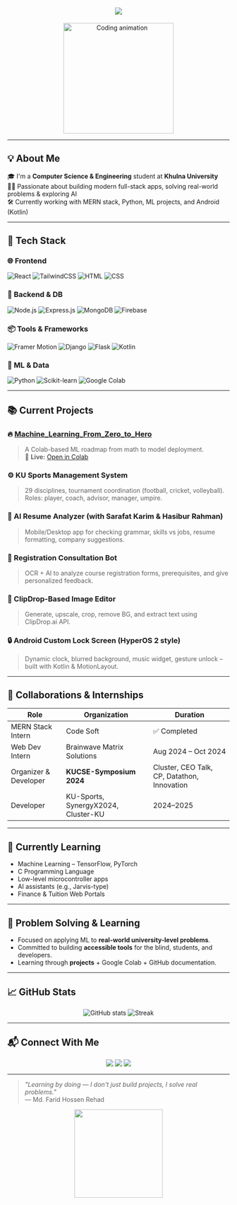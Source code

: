 
<h1 align="center">
  <img src="https://readme-typing-svg.herokuapp.com/?lines=Hi+👋,+I+am+Md.+Farid+Hossen+Rehad!;MERN+Stack+Developer;ML+Enthusiast+&+Problem+Solver;&center=true&width=1000&height=80&font=Fira+Code&size=28&pause=1000">
</h1>

<p align="center">
  <img src="https://media.giphy.com/media/qgQUggAC3Pfv687qPC/giphy.gif" width="250" alt="Coding animation" />
</p>

---

## 💡 About Me

🎓 I'm a **Computer Science & Engineering** student at **Khulna University**  
👨‍💻 Passionate about building modern full-stack apps, solving real-world problems & exploring AI  
🛠️ Currently working with MERN stack, Python, ML projects, and Android (Kotlin)

---

## 🚀 Tech Stack

### 🌐 Frontend
![React](https://img.shields.io/badge/-React-61DAFB?style=flat&logo=react&logoColor=black)
![TailwindCSS](https://img.shields.io/badge/-TailwindCSS-06B6D4?style=flat&logo=tailwind-css&logoColor=white)
![HTML](https://img.shields.io/badge/-HTML5-E34F26?style=flat&logo=html5&logoColor=white)
![CSS](https://img.shields.io/badge/-CSS3-1572B6?style=flat&logo=css3)

### 🔧 Backend & DB
![Node.js](https://img.shields.io/badge/-Node.js-339933?style=flat&logo=node.js&logoColor=white)
![Express.js](https://img.shields.io/badge/-Express.js-000000?style=flat&logo=express)
![MongoDB](https://img.shields.io/badge/-MongoDB-47A248?style=flat&logo=mongodb&logoColor=white)
![Firebase](https://img.shields.io/badge/-Firebase-FFCA28?style=flat&logo=firebase)

### 📦 Tools & Frameworks
![Framer Motion](https://img.shields.io/badge/-Framer%20Motion-black?style=flat&logo=framer)
![Django](https://img.shields.io/badge/-Django-092E20?style=flat&logo=django)
![Flask](https://img.shields.io/badge/-Flask-000000?style=flat&logo=flask)
![Kotlin](https://img.shields.io/badge/-Kotlin-0095D5?style=flat&logo=kotlin)

### 🧠 ML & Data
![Python](https://img.shields.io/badge/-Python-3776AB?style=flat&logo=python)
![Scikit-learn](https://img.shields.io/badge/-Scikit--learn-F7931E?style=flat&logo=scikit-learn)
![Google Colab](https://img.shields.io/badge/-Google%20Colab-F9AB00?style=flat&logo=googlecolab&logoColor=black)

---

## 📚 Current Projects

### 🔥 [Machine_Learning_From_Zero_to_Hero](https://github.com/your-username/Machine_Learning_From_Zero_to_Hero)
> A Colab-based ML roadmap from math to model deployment.  
> 🔗 **Live:** [Open in Colab](https://colab.research.google.com/github/your-username/Machine_Learning_From_Zero_to_Hero)

### ⚙️ KU Sports Management System
> 29 disciplines, tournament coordination (football, cricket, volleyball). Roles: player, coach, advisor, manager, umpire.

### 🧪 AI Resume Analyzer (with Sarafat Karim & Hasibur Rahman)
> Mobile/Desktop app for checking grammar, skills vs jobs, resume formatting, company suggestions.

### 🧠 Registration Consultation Bot
> OCR + AI to analyze course registration forms, prerequisites, and give personalized feedback.

### 🎨 ClipDrop-Based Image Editor
> Generate, upscale, crop, remove BG, and extract text using ClipDrop.ai API.

### 🔒 Android Custom Lock Screen (HyperOS 2 style)
> Dynamic clock, blurred background, music widget, gesture unlock – built with Kotlin & MotionLayout.

---

## 👥 Collaborations & Internships

| Role | Organization | Duration |
|------|--------------|----------|
| MERN Stack Intern | Code Soft | ✅ Completed |
| Web Dev Intern | Brainwave Matrix Solutions | Aug 2024 – Oct 2024 |
| Organizer & Developer | **KUCSE-Symposium 2024** | Cluster, CEO Talk, CP, Datathon, Innovation |
| Developer | KU-Sports, SynergyX2024, Cluster-KU | 2024–2025 |

---

## 🧪 Currently Learning

- Machine Learning – TensorFlow, PyTorch  
- C Programming Language  
- Low-level microcontroller apps  
- AI assistants (e.g., Jarvis-type)  
- Finance & Tuition Web Portals

---

## 🧠 Problem Solving & Learning

- Focused on applying ML to **real-world university-level problems**.
- Committed to building **accessible tools** for the blind, students, and developers.
- Learning through **projects** + Google Colab + GitHub documentation.

---

## 📈 GitHub Stats

<p align="center">
  <img src="https://github-readme-stats.vercel.app/api?username=farid22022&show_icons=true&theme=algolia" alt="GitHub stats" />
  <img src="https://github-readme-streak-stats.herokuapp.com/?user=farid22022&theme=algolia" alt="Streak" />
</p>

---

## 📬 Connect With Me

<p align="center">
  <a href="mailto:your-email@example.com"><img src="https://img.shields.io/badge/Gmail-D14836?style=flat&logo=gmail&logoColor=white"></a>
  <a href="https://linkedin.com/in/yourprofile"><img src="https://img.shields.io/badge/LinkedIn-0077B5?style=flat&logo=linkedin&logoColor=white"></a>
  <a href="https://github.com/your-username"><img src="https://img.shields.io/badge/GitHub-100000?style=flat&logo=github&logoColor=white"></a>
</p>

---

> _"Learning by doing — I don't just build projects, I solve real problems."_  
> — Md. Farid Hossen Rehad

<p align="center">
  <img src="https://media.giphy.com/media/eNAsjO55tPbgaor7ma/giphy.gif" width="200" />
</p>


